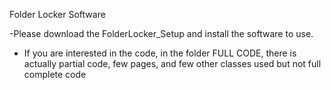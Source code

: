 Folder Locker Software

-Please download the FolderLocker_Setup and install the software to use.
- If you are interested in the code, in the folder FULL CODE, there is actually partial code, few pages, and few other classes used but not full complete code 
